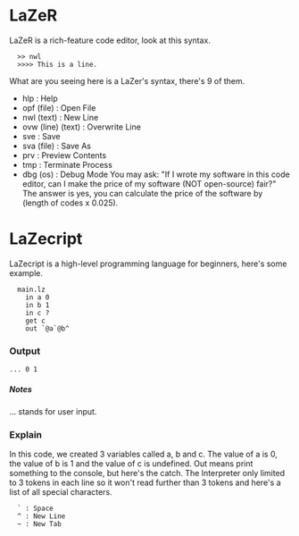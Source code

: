 # LaZeR
LaZeR is a rich-feature code editor, look at this syntax.
```
  >> nwl
  >>>> This is a line.
```
What are you seeing here is a LaZer's syntax, there's 9 of them.
* hlp : Help
* opf (file) : Open File
* nwl (text) : New Line
* ovw (line) (text) : Overwrite Line
* sve : Save
* sva (file) : Save As
* prv : Preview Contents
* tmp : Terminate Process
* dbg (os) : Debug Mode
You may ask: "If I wrote my software in this code editor, can I make the price of my software (NOT open-source) fair?"
The answer is yes, you can calculate the price of the software by (length of codes x 0.025).
# LaZecript
LaZecript is a high-level programming language for beginners, here's some example.
```
  main.lz
    in a 0
    in b 1
    in c ?
    get c
    out `@a`@b^
```
### Output
```
... 0 1

```
##### Notes
... stands for user input.
### Explain
In this code, we created 3 variables called a, b and c.
The value of a is 0, the value of b is 1 and the value of c is undefined.
Out means print something to the console, but here's the catch. The Interpreter only limited to 3 tokens in each line so it won't read further than 3 tokens and here's a list of all special characters.
```
  ` : Space
  ^ : New Line
  ~ : New Tab
```